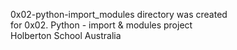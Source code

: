 0x02-python-import_modules directory was created  
for 0x02. Python - import & modules project  
Holberton School Australia  
